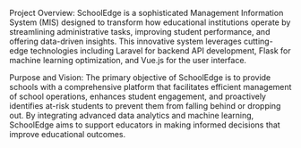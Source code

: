 Project Overview:
SchoolEdge is a sophisticated Management Information System (MIS) designed to transform how educational institutions operate by streamlining administrative tasks, improving student performance, and offering data-driven insights. This innovative system leverages cutting-edge technologies including Laravel for backend API development, Flask for machine learning optimization, and Vue.js for the user interface.

Purpose and Vision:
The primary objective of SchoolEdge is to provide schools with a comprehensive platform that facilitates efficient management of school operations, enhances student engagement, and proactively identifies at-risk students to prevent them from falling behind or dropping out. By integrating advanced data analytics and machine learning, SchoolEdge aims to support educators in making informed decisions that improve educational outcomes.

